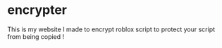 # encrypter
This is my website I made to encrypt roblox script to protect your script from being copied !
